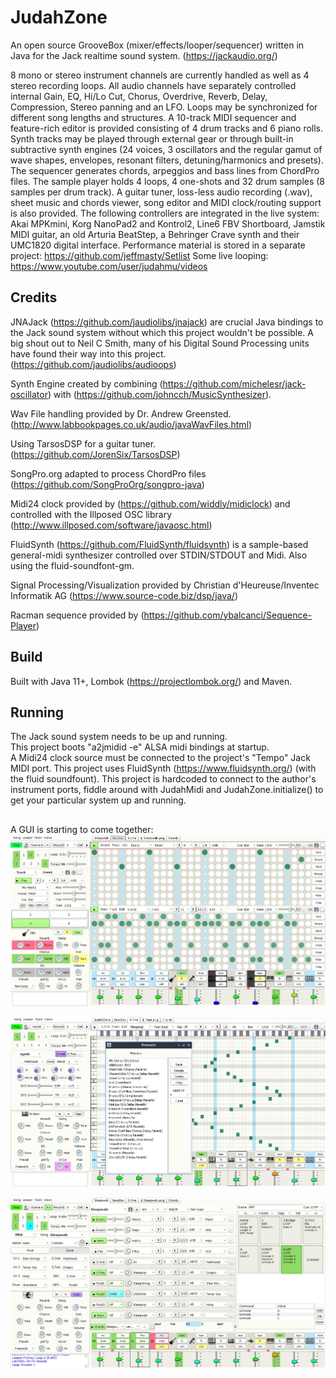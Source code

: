 # JudahZone

An open source GrooveBox (mixer/effects/looper/sequencer) written in Java for the Jack realtime sound system. (https://jackaudio.org/)

8 mono or stereo instrument channels are currently handled as well as 4 stereo recording loops. All audio channels have separately controlled internal Gain, EQ, Hi/Lo Cut, Chorus, Overdrive, Reverb, Delay, Compression, Stereo panning and an LFO. Loops may be synchronized for different song lengths and structures. A 10-track MIDI sequencer and feature-rich editor is provided consisting of 4 drum tracks and 6 piano rolls. Synth tracks may be played through external gear or through built-in subtractive synth engines (24 voices, 3 oscillators and the regular gamut of wave shapes, envelopes, resonant filters, detuning/harmonics and presets). The sequencer generates chords, arpeggios and bass lines from ChordPro files. The sample player holds 4 loops, 4 one-shots and 32 drum samples (8 samples per drum track). A guitar tuner, loss-less audio recording (.wav), sheet music and chords viewer, song editor and MIDI clock/routing support is also provided.  The following controllers are integrated in the live system: Akai MPKmini, Korg NanoPad2 and Kontrol2, Line6 FBV Shortboard, Jamstik MIDI guitar, an old Arturia BeatStep, a Behringer Crave synth and their UMC1820 digital interface. Performance  material is stored in a separate project: https://github.com/jeffmasty/Setlist  Some live looping: https://www.youtube.com/user/judahmu/videos  

## Credits 

JNAJack (https://github.com/jaudiolibs/jnajack) are crucial Java bindings to the Jack sound system without which this project wouldn't be possible. A big shout out to Neil C Smith, many of his Digital Sound Processing units have found their way into this project. (https://github.com/jaudiolibs/audioops)

Synth Engine created by combining (https://github.com/michelesr/jack-oscillator) with (https://github.com/johncch/MusicSynthesizer).

Wav File handling provided by Dr. Andrew Greensted. (http://www.labbookpages.co.uk/audio/javaWavFiles.html)

Using TarsosDSP for a guitar tuner. (https://github.com/JorenSix/TarsosDSP)

SongPro.org adapted to process ChordPro files (https://github.com/SongProOrg/songpro-java)

Midi24 clock provided by (https://github.com/widdly/midiclock) and controlled with the Illposed OSC library (http://www.illposed.com/software/javaosc.html)

FluidSynth (https://github.com/FluidSynth/fluidsynth) is a sample-based general-midi synthesizer controlled over STDIN/STDOUT and Midi.  Also using the fluid-soundfont-gm.

Signal Processing/Visualization provided by Christian d'Heureuse/Inventec Informatik AG (https://www.source-code.biz/dsp/java/)

Racman sequence provided by (https://github.com/ybalcanci/Sequence-Player)

## Build
Built with Java 11+, Lombok (https://projectlombok.org/) and Maven. 

## Running
The Jack sound system needs to be up and running.  
This project boots "a2jmidid -e" ALSA midi bindings at startup.  
A Midi24 clock source must be connected to the project's "Tempo" Jack MIDI port.
This project uses FluidSynth (https://www.fluidsynth.org/) (with the fluid soundfount). This project is hardcoded to connect to the author's instrument ports, fiddle around with JudahMidi and JudahZone.initialize() to get your particular system up and running. 

##   

A GUI is starting to come together:
![JudahZone logo](/resources/JudahZone.png)

![JudahZone logo2](/resources/JudahZone2.png)
 
![JudahZone logo2](/resources/JudahZone3.png)
 